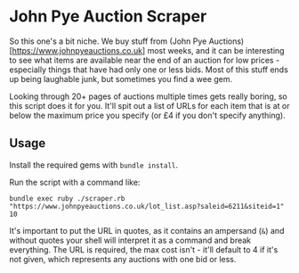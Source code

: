John Pye Auction Scraper
========================

So this one's a bit niche. We buy stuff from (John Pye
Auctions)[https://www.johnpyeauctions.co.uk] most weeks, and it can be
interesting to see what items are available near the end of an auction for low
prices - especially things that have had only one or less bids. Most of this
stuff ends up being laughable junk, but sometimes you find a wee gem.

Looking through 20+ pages of auctions multiple times gets really boring, so this
script does it for you. It'll spit out a list of URLs for each item that is at
or below the maximum price you specify (or £4 if you don't specify anything).

Usage
-----

Install the required gems with `bundle install`.

Run the script with a command like:

```
bundle exec ruby ./scraper.rb "https://www.johnpyeauctions.co.uk/lot_list.asp?saleid=6211&siteid=1" 10
```

It's important to put the URL in quotes, as it contains an ampersand (`&`) and
without quotes your shell will interpret it as a command and break everything.
The URL is required, the max cost isn't - it'll default to 4 if it's not given,
which represents any auctions with one bid or less.

